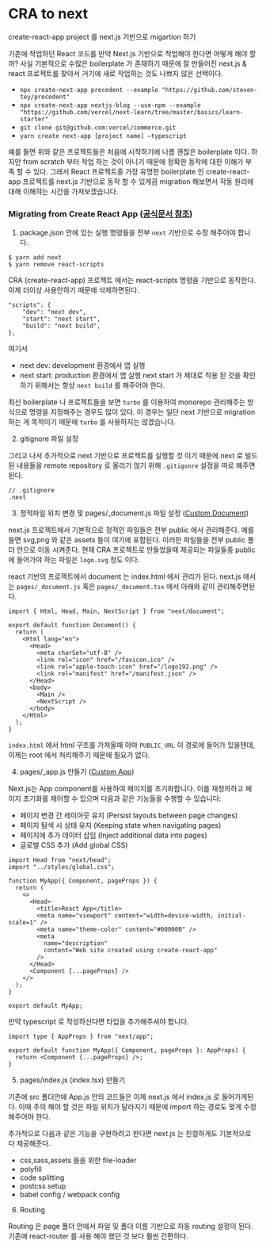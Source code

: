 # CRA to next

create-react-app project 를 next.js 기반으로 migartion 하기

기존에 작업하던 React 코드를 만약 Next.js 기반으로 작업해야 한다면 어떻게 해야 할까? 사실 기본적으로 수많은 boilerplate 가 존재하기 때문에 잘 만들어진 next.js & react 프로젝트를 찾아서 거기에 새로 작업하는 것도 나쁘지 않은 선택이다.

- `npx create-next-app precedent --example "https://github.com/steven-tey/precedent"`
- `npx create-next-app nextjs-blog --use-npm --example "https://github.com/vercel/next-learn/tree/master/basics/learn-starter"`
- `git clone git@github.com:vercel/commerce.git`
- `yarn create next-app [project name] –typescript`

예를 들면 위와 같은 프로젝트들은 처음에 시작하기에 나름 괜찮은 boilerplate 이다. 하지만 from scratch 부터 작업 하는 것이 아니기 때문에 정확한 동작에 대한 이해가 부족 할 수 있다. 그래서 React 프로젝트중 가장 유명한 boilerplate 인 create-react-app 프로젝트를 next.js 기반으로 동작 할 수 있게끔 migration 해보면서 작동 원리에 대해 이해햐는 시간을 가져보겠습니다.

### Migrating from Create React App ([공식문서 참조](https://nextjs.org/docs/migrating/from-create-react-app))

1. package.json 안에 있는 실행 명령들을 전부 `next` 기반으로 수정 해주어야 합니다.

```tsx
$ yarn add next
$ yarn remove react-scripts
```

CRA (create-react-app) 프로젝트 에서는 react-scripts 명령을 기반으로 동작한다. 이제 더이상 사용안하기 때문에 삭제하면된다.

```tsx
"scripts": {
    "dev": "next dev",
    "start": "next start",
    "build": "next build",
},
```

여기서

- next dev: development 환경에서 앱 실행
- next start: production 환경에서 앱 실행 next start 가 제대로 적용 된 것을 확인하기 위해서는 항상 `next build` 를 해주어야 한다.

최신 boilerplate 나 프로젝트들을 보면 `turbo` 를 이용하여 monorepo 관리해주는 방식으로 명령을 지정해주는 경우도 많이 있다. 이 경우는 일단 next 기반으로 migration 하는 게 목적이기 때문에 `turbo` 를 사용하지는 않겠습니다.

2. gitignore 파일 설정

그리고 나서 추가적으로 next 기반으로 프로젝트를 실행할 것 이기 때문에 next 로 빌드된 내용들을 remote repository 로 올리기 않기 위해 `.gitigonre` 설정을 따로 해주면 된다.

```tsx
// .gitignore
.next
```

3. 정적파일 위치 변경 및 pages/\_document.js 파일 설정 ([Custom Document](https://nextjs.org/docs/advanced-features/custom-document))

next.js 프로젝트에서 기본적으로 정적인 파일들은 전부 public 에서 관리해준다. 예를 들면 svg,png 와 같은 assets 들이 여기에 포함된다. 이러한 파일들을 전부 public 폴더 안으로 이동 시켜준다. 현재 CRA 프로젝트로 만들었을때 제공되는 파일들중 public 에 들어가야 하는 파일은 `logo.svg` 정도 이다.

react 기반의 프로젝트에서 document 는 index.html 에서 관리가 된다. next.js 에서는 `pages/_document.js` 혹은 `pages/_document.tsx` 에서 아래와 같이 관리해주면된다.

```tsx
import { Html, Head, Main, NextScript } from "next/document";

export default function Document() {
  return (
    <Html lang="en">
      <Head>
        <meta charSet="utf-8" />
        <link rel="icon" href="/favicon.ico" />
        <link rel="apple-touch-icon" href="/logo192.png" />
        <link rel="manifest" href="/manifest.json" />
      </Head>
      <body>
        <Main />
        <NextScript />
      </body>
    </Html>
  );
}
```

`index.html` 에서 html 구조를 가져올때 아마 `PUBLIC_URL` 이 경로에 들어가 있을텐데, 이제는 root 에서 처리해주기 때문에 필요가 없다.

4. pages/\_app.js 만들기 ([Custom App](https://nextjs.org/docs/advanced-features/custom-app))

Next.js는 App component를 사용하여 페이지를 초기화합니다. 이를 재정의하고 페이지 초기화를 제어할 수 있으며 다음과 같은 기능들을 수행할 수 있습니다:

- 페이지 변경 간 레이아웃 유지 (Persist layouts between page changes)
- 페이지 탐색 시 상태 유지 (Keeping state when navigating pages)
- 페이지에 추가 데이터 삽입 (Inject additional data into pages)
- 글로벌 CSS 추가 (Add global CSS)

```tsx
import Head from "next/head";
import "../styles/global.css";

function MyApp({ Component, pageProps }) {
  return (
    <>
      <Head>
        <title>React App</title>
        <meta name="viewport" content="width=device-width, initial-scale=1" />
        <meta name="theme-color" content="#000000" />
        <meta
          name="description"
          content="Web site created using create-react-app"
        />
      </Head>
      <Component {...pageProps} />
    </>
  );
}

export default MyApp;
```

만약 typescript 로 작성하신다면 타입을 추가해주셔야 합니다.

```tsx
import type { AppProps } from "next/app";

export default function MyApp({ Component, pageProps }: AppProps) {
  return <Component {...pageProps} />;
}
```

5. pages/index.js (index.tsx) 만들기

기존에 src 폴더안에 App.js 안의 코드들은 이제 next.js 에서 index.js 로 들어가게된다. 이때 주의 해야 할 것은 파일 위치가 달라지기 때문에 import 하는 경로도 맞게 수정해주어야 한다.

추가적으로 다음과 같은 기능을 구현하려고 한다면 next.js 는 친절하게도 기본적으로 다 제공해준다.

- css,sass,assets 들을 위한 file-loader
- polyfill
- code splitting
- postcss setup
- babel config / webpack config

6. Routing

Routing 은 page 폴더 안에서 파일 및 폴더 이름 기반으로 자동 routing 설정이 된다. 기존에 react-router 를 사용 해야 했던 것 보다 훨씬 간편하다.
